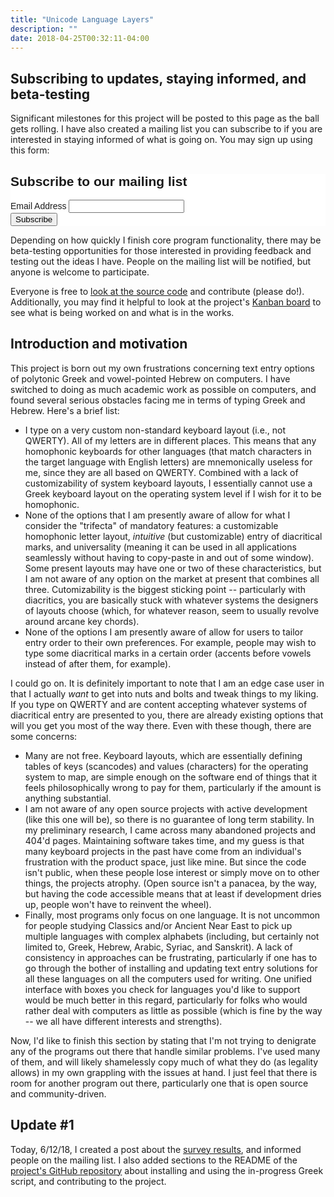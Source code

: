 ```yaml
---
title: "Unicode Language Layers"
description: ""
date: 2018-04-25T00:32:11-04:00
---
```


## Subscribing to updates, staying informed, and beta-testing

Significant milestones for this project will be posted to this page as the ball gets rolling. I have also created a mailing list you can subscribe to if you are interested in staying informed of what is going on. You may sign up using this form:


<!-- Begin MailChimp Signup Form -->
<link href="//cdn-images.mailchimp.com/embedcode/classic-10_7.css" rel="stylesheet" type="text/css">
<style type="text/css">
	#mc_embed_signup{background:#fff; clear:left; font:14px Helvetica,Arial,sans-serif; }
	/* Add your own MailChimp form style overrides in your site stylesheet or in this style block.
	   We recommend moving this block and the preceding CSS link to the HEAD of your HTML file. */
</style>
<div id="mc_embed_signup">
<form action="https://steventammen.us18.list-manage.com/subscribe/post?u=8975ea5632e637433df8c5866&amp;id=7ae9d95967" method="post" id="mc-embedded-subscribe-form" name="mc-embedded-subscribe-form" class="validate" target="_blank" novalidate>
    <div id="mc_embed_signup_scroll">
	<h2>Subscribe to our mailing list</h2>
<div class="mc-field-group">
	<label for="mce-EMAIL">Email Address </label>
	<input type="email" value="" name="EMAIL" class="required email" id="mce-EMAIL">
</div>
	<div id="mce-responses" class="clear">
		<div class="response" id="mce-error-response" style="display:none"></div>
		<div class="response" id="mce-success-response" style="display:none"></div>
	</div>    <!-- real people should not fill this in and expect good things - do not remove this or risk form bot signups-->
    <div style="position: absolute; left: -5000px;" aria-hidden="true"><input type="text" name="b_8975ea5632e637433df8c5866_7ae9d95967" tabindex="-1" value=""></div>
    <div class="clear"><input type="submit" value="Subscribe" name="subscribe" id="mc-embedded-subscribe" class="button"></div>
    </div>
</form>
</div>
<script type='text/javascript' src='//s3.amazonaws.com/downloads.mailchimp.com/js/mc-validate.js'></script><script type='text/javascript'>(function($) {window.fnames = new Array(); window.ftypes = new Array();fnames[0]='EMAIL';ftypes[0]='email';fnames[1]='FNAME';ftypes[1]='text';fnames[2]='LNAME';ftypes[2]='text';fnames[3]='ADDRESS';ftypes[3]='address';fnames[4]='PHONE';ftypes[4]='phone';}(jQuery));var $mcj = jQuery.noConflict(true);</script>
<!--End mc_embed_signup-->


Depending on how quickly I finish core program functionality, there may be beta-testing opportunities for those interested in providing feedback and testing out the ideas I have. People on the mailing list will be notified, but anyone is welcome to participate.

Everyone is free to [look at the source code](https://github.com/StevenTammen/unicode-language-layers) and contribute (please do!). Additionally, you may find it helpful to look at the project's [Kanban board](https://waffle.io/StevenTammen/unicode-language-layers) to see what is being worked on and what is in the works.


## Introduction and motivation

This project is born out my own frustrations concerning text entry options of polytonic Greek and vowel-pointed Hebrew on computers. I have switched to doing as much academic work as possible on computers, and found several serious obstacles facing me in terms of typing Greek and Hebrew. Here's a brief list:

- I type on a very custom non-standard keyboard layout (i.e., not QWERTY). All of my letters are in different places. This means that any homophonic keyboards for other languages (that match characters in the target language with English letters) are mnemonically useless for me, since they are all based on QWERTY. Combined with a lack of customizability of system keyboard layouts, I essentially cannot use a Greek keyboard layout on the operating system level if I wish for it to be homophonic.
- None of the options that I am presently aware of allow for what I consider the "trifecta" of mandatory features: a customizable homophonic letter layout, *intuitive* (but customizable) entry of diacritical marks, and universality (meaning it can be used in all applications seamlessly without having to copy-paste in and out of some window). Some present layouts may have one or two of these characteristics, but I am not aware of any option on the market at present that combines all three. Cutomizability is the biggest sticking point -- particularly with diacritics, you are basically stuck with whatever systems the designers of layouts choose (which, for whatever reason, seem to usually revolve around arcane key chords).
- None of the options I am presently aware of allow for users to tailor entry order to their own preferences. For example, people may wish to type some diacritical marks in a certain order (accents before vowels instead of after them, for example).

I could go on. It is definitely important to note that I am an edge case user in that I actually *want* to get into nuts and bolts and tweak things to my liking. If you type on QWERTY and are content accepting whatever systems of diacritical entry are presented to you, there are already existing options that will you get you most of the way there. Even with these though, there are some concerns:

- Many are not free. Keyboard layouts, which are essentially defining tables of keys (scancodes) and values (characters) for the operating system to map, are simple enough on the software end of things that it feels philosophically wrong to pay for them, particularly if the amount is anything substantial.
- I am not aware of any open source projects with active development (like this one will be), so there is no guarantee of long term stability. In my preliminary research, I came across many abandoned projects and 404'd pages. Maintaining software takes time, and my guess is that many keyboard projects in the past have come from an individual's frustration with the product space, just like mine. But since the code isn't public, when these people lose interest or simply move on to other things, the projects atrophy. (Open source isn't a panacea, by the way, but having the code accessible means that at least if development dries up, people won't have to reinvent the wheel).
- Finally, most programs only focus on one language. It is not uncommon for people studying Classics and/or Ancient Near East to pick up multiple languages with complex alphabets (including, but certainly not limited to, Greek, Hebrew, Arabic, Syriac, and Sanskrit). A lack of consistency in approaches can be frustrating, particularly if one has to go through the bother of installing and updating text entry solutions for all these languages on all the computers used for writing. One unified interface with boxes you check for languages you'd like to support would be much better in this regard, particularly for folks who would rather deal with computers as little as possible (which is fine by the way -- we all have different interests and strengths).

Now, I'd like to finish this section by stating that I'm not trying to denigrate any of the programs out there that handle similar problems. I've used many of them, and will likely shamelessly copy much of what they do (as legality allows) in my own grappling with the issues at hand. I just feel that there is room for another program out there, particularly one that is open source and community-driven.

## Update #1

Today, 6/12/18, I created a post about the [survey results](https://www.steventammen.com/posts/initial-greek-survey-analysis/), and informed people on the mailing list. I also added sections to the README of the [project's GitHub repository](https://github.com/StevenTammen/unicode-language-layers) about installing and using the in-progress Greek script, and contributing to the project.



